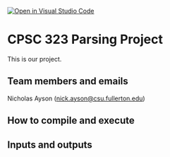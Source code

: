 [![Open in Visual Studio Code](https://classroom.github.com/assets/open-in-vscode-c66648af7eb3fe8bc4f294546bfd86ef473780cde1dea487d3c4ff354943c9ae.svg)](https://classroom.github.com/online_ide?assignment_repo_id=7692818&assignment_repo_type=AssignmentRepo)
# CPSC 323 Parsing Project

This is our project.

## Team members and emails

Nicholas Ayson (nick.ayson@csu.fullerton.edu)

## How to compile and execute

## Inputs and outputs